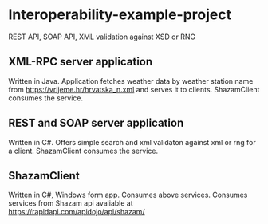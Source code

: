 # Interoperability-example-project
REST API, SOAP API, XML validation against XSD or RNG

## XML-RPC server application
Written in Java.
Application fetches weather data by weather station name from https://vrijeme.hr/hrvatska_n.xml and serves it to clients.
ShazamClient consumes the service.

## REST and SOAP server application
Written in C#. Offers simple search and xml validaton against xml or rng for a client.
ShazamClient consumes the service.

## ShazamClient
Written in C#, Windows form app.
Consumes above services.
Consumes services from Shazam api avaliable at https://rapidapi.com/apidojo/api/shazam/



